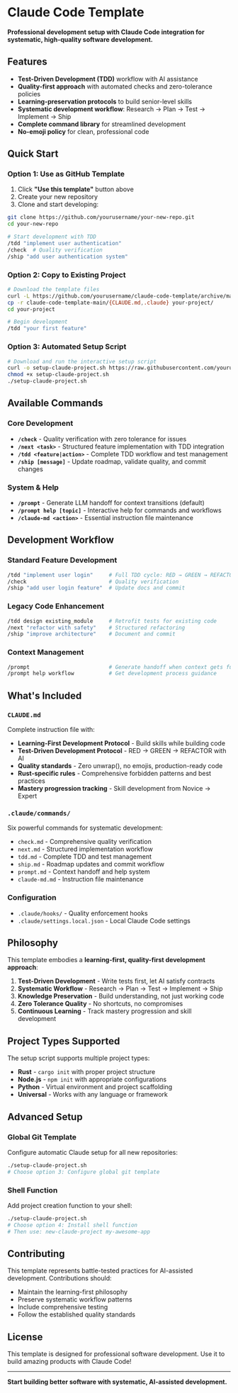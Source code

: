 # Claude Code Template

**Professional development setup with Claude Code integration for systematic, high-quality software development.**

## Features

- **Test-Driven Development (TDD)** workflow with AI assistance
- **Quality-first approach** with automated checks and zero-tolerance policies
- **Learning-preservation protocols** to build senior-level skills
- **Systematic development workflow**: Research → Plan → Test → Implement → Ship
- **Complete command library** for streamlined development
- **No-emoji policy** for clean, professional code

## Quick Start

### Option 1: Use as GitHub Template

1. Click **"Use this template"** button above
2. Create your new repository
3. Clone and start developing:

```bash
git clone https://github.com/yourusername/your-new-repo.git
cd your-new-repo

# Start development with TDD
/tdd "implement user authentication"
/check  # Quality verification
/ship "add user authentication system"
```

### Option 2: Copy to Existing Project

```bash
# Download the template files
curl -L https://github.com/yourusername/claude-code-template/archive/main.tar.gz | tar xz
cp -r claude-code-template-main/{CLAUDE.md,.claude} your-project/
cd your-project

# Begin development
/tdd "your first feature"
```

### Option 3: Automated Setup Script

```bash
# Download and run the interactive setup script
curl -o setup-claude-project.sh https://raw.githubusercontent.com/yourusername/claude-code-template/main/setup-claude-project.sh
chmod +x setup-claude-project.sh
./setup-claude-project.sh
```

## Available Commands

### Core Development
- **`/check`** - Quality verification with zero tolerance for issues
- **`/next <task>`** - Structured feature implementation with TDD integration
- **`/tdd <feature|action>`** - Complete TDD workflow and test management
- **`/ship [message]`** - Update roadmap, validate quality, and commit changes

### System & Help
- **`/prompt`** - Generate LLM handoff for context transitions (default)
- **`/prompt help [topic]`** - Interactive help for commands and workflows
- **`/claude-md <action>`** - Essential instruction file maintenance

## Development Workflow

### Standard Feature Development
```bash
/tdd "implement user login"     # Full TDD cycle: RED → GREEN → REFACTOR
/check                          # Quality verification
/ship "add user login feature"  # Update docs and commit
```

### Legacy Code Enhancement
```bash
/tdd design existing_module     # Retrofit tests for existing code
/next "refactor with safety"    # Structured refactoring
/ship "improve architecture"    # Document and commit
```

### Context Management
```bash
/prompt                         # Generate handoff when context gets full
/prompt help workflow           # Get development process guidance
```

## What's Included

### `CLAUDE.md`
Complete instruction file with:
- **Learning-First Development Protocol** - Build skills while building code
- **Test-Driven Development Protocol** - RED → GREEN → REFACTOR with AI
- **Quality standards** - Zero unwrap(), no emojis, production-ready code
- **Rust-specific rules** - Comprehensive forbidden patterns and best practices
- **Mastery progression tracking** - Skill development from Novice → Expert

### `.claude/commands/`
Six powerful commands for systematic development:
- `check.md` - Comprehensive quality verification
- `next.md` - Structured implementation workflow
- `tdd.md` - Complete TDD and test management
- `ship.md` - Roadmap updates and commit workflow
- `prompt.md` - Context handoff and help system
- `claude-md.md` - Instruction file maintenance

### Configuration
- `.claude/hooks/` - Quality enforcement hooks
- `.claude/settings.local.json` - Local Claude Code settings

## Philosophy

This template embodies a **learning-first, quality-first development approach**:

1. **Test-Driven Development** - Write tests first, let AI satisfy contracts
2. **Systematic Workflow** - Research → Plan → Test → Implement → Ship
3. **Knowledge Preservation** - Build understanding, not just working code
4. **Zero Tolerance Quality** - No shortcuts, no compromises
5. **Continuous Learning** - Track mastery progression and skill development

## Project Types Supported

The setup script supports multiple project types:
- **Rust** - `cargo init` with proper project structure
- **Node.js** - `npm init` with appropriate configurations
- **Python** - Virtual environment and project scaffolding
- **Universal** - Works with any language or framework

## Advanced Setup

### Global Git Template
Configure automatic Claude setup for all new repositories:
```bash
./setup-claude-project.sh
# Choose option 3: Configure global git template
```

### Shell Function
Add project creation function to your shell:
```bash
./setup-claude-project.sh
# Choose option 4: Install shell function
# Then use: new-claude-project my-awesome-app
```

## Contributing

This template represents battle-tested practices for AI-assisted development. Contributions should:
- Maintain the learning-first philosophy
- Preserve systematic workflow patterns
- Include comprehensive testing
- Follow the established quality standards

## License

This template is designed for professional software development. Use it to build amazing products with Claude Code!

---

**Start building better software with systematic, AI-assisted development.**
